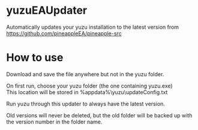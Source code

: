 # yuzuEAUpdater

Automatically updates your yuzu installation to the latest version from 
https://github.com/pineappleEA/pineapple-src

# How to use
Download and save the file anywhere but not in the yuzu folder. 

On first run, choose your yuzu folder (the one containing yuzu.exe)  
This location will be stored in %appdata%\yuzu\updateConfig.txt

Run yuzu through this updater to always have the latest version.

Old versions will never be deleted, but the old folder will be backed up with the version number in the folder name.


